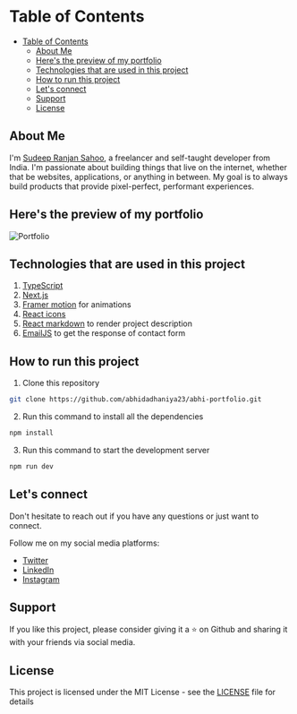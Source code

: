 # Table of Contents

- [Table of Contents](#table-of-contents)
  - [About Me](#about-me)
  - [Here's the preview of my portfolio](#heres-the-preview-of-my-portfolio)
  - [Technologies that are used in this project](#technologies-that-are-used-in-this-project)
  - [How to run this project](#how-to-run-this-project)
  - [Let's connect](#lets-connect)
  - [Support](#support)
  - [License](#license)

## About Me

I'm [Sudeep Ranjan Sahoo](https://srssudeep.vercel.app/), a freelancer and self-taught developer from India. I'm passionate about building things that live on the internet, whether that be websites, applications, or anything in between. My goal is to always build products that provide pixel-perfect, performant experiences.

## Here's the preview of my portfolio

![Portfolio](/public/project/portfolio.gif)

## Technologies that are used in this project

1. [TypeScript](https://www.typescriptlang.org/)
2. [Next.js](https://nextjs.org/)
3. [Framer motion](https://www.framer.com/motion/) for animations
4. [React icons](https://react-icons.github.io/react-icons)
5. [React markdown](https://www.npmjs.com/package/react-markdown) to render project description
6. [EmailJS](https://www.emailjs.com/) to get the response of contact form


## How to run this project

1. Clone this repository

```bash
git clone https://github.com/abhidadhaniya23/abhi-portfolio.git
```

2. Run this command to install all the dependencies

```bash
npm install
```

3. Run this command to start the development server

```bash
npm run dev
```

## Let's connect

Don't hesitate to reach out if you have any questions or just want to connect.

Follow me on my social media platforms:

- [Twitter](https://twitter.com/AbhiDadhaniya3)
- [LinkedIn](https://www.linkedin.com/in/abhidadhaniya/)
- [Instagram](https://www.instagram.com/_abhi_dadhaniya_/)

## Support

If you like this project, please consider giving it a ⭐️ on Github and sharing it with your friends via social media.

## License

This project is licensed under the MIT License - see the [LICENSE](LICENSE) file for details
